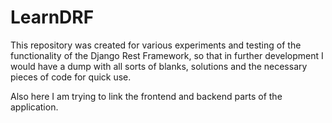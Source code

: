 # LearnDRF

This repository was created for various experiments and testing of the functionality of the Django Rest Framework, so that in further development I would have a dump with all sorts of blanks, solutions and the necessary pieces of code for quick use.

Also here I am trying to link the frontend and backend parts of the application.
